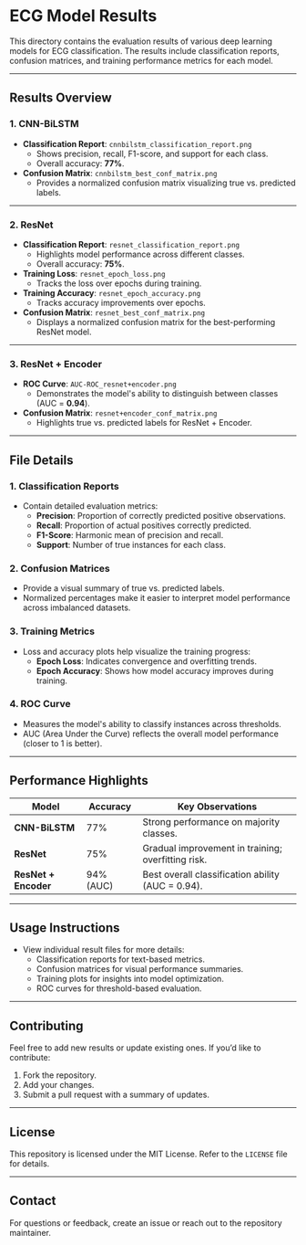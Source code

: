 # **ECG Model Results**

This directory contains the evaluation results of various deep learning models for ECG classification. The results include classification reports, confusion matrices, and training performance metrics for each model.

---

## **Results Overview**

### **1. CNN-BiLSTM**
- **Classification Report**: `cnnbilstm_classification_report.png`
  - Shows precision, recall, F1-score, and support for each class.
  - Overall accuracy: **77%**.
- **Confusion Matrix**: `cnnbilstm_best_conf_matrix.png`
  - Provides a normalized confusion matrix visualizing true vs. predicted labels.

---

### **2. ResNet**
- **Classification Report**: `resnet_classification_report.png`
  - Highlights model performance across different classes.
  - Overall accuracy: **75%**.
- **Training Loss**: `resnet_epoch_loss.png`
  - Tracks the loss over epochs during training.
- **Training Accuracy**: `resnet_epoch_accuracy.png`
  - Tracks accuracy improvements over epochs.
- **Confusion Matrix**: `resnet_best_conf_matrix.png`
  - Displays a normalized confusion matrix for the best-performing ResNet model.

---

### **3. ResNet + Encoder**
- **ROC Curve**: `AUC-ROC_resnet+encoder.png`
  - Demonstrates the model's ability to distinguish between classes (AUC = **0.94**).
- **Confusion Matrix**: `resnet+encoder_conf_matrix.png`
  - Highlights true vs. predicted labels for ResNet + Encoder.

---

## **File Details**

### **1. Classification Reports**
- Contain detailed evaluation metrics:
  - **Precision**: Proportion of correctly predicted positive observations.
  - **Recall**: Proportion of actual positives correctly predicted.
  - **F1-Score**: Harmonic mean of precision and recall.
  - **Support**: Number of true instances for each class.

### **2. Confusion Matrices**
- Provide a visual summary of true vs. predicted labels.
- Normalized percentages make it easier to interpret model performance across imbalanced datasets.

### **3. Training Metrics**
- Loss and accuracy plots help visualize the training progress:
  - **Epoch Loss**: Indicates convergence and overfitting trends.
  - **Epoch Accuracy**: Shows how model accuracy improves during training.

### **4. ROC Curve**
- Measures the model's ability to classify instances across thresholds.
- AUC (Area Under the Curve) reflects the overall model performance (closer to 1 is better).

---

## **Performance Highlights**

| Model               | Accuracy | Key Observations                                   |
|---------------------|----------|---------------------------------------------------|
| **CNN-BiLSTM**      | 77%      | Strong performance on majority classes.          |
| **ResNet**          | 75%      | Gradual improvement in training; overfitting risk.|
| **ResNet + Encoder**| 94% (AUC)| Best overall classification ability (AUC = 0.94).|

---

## **Usage Instructions**
- View individual result files for more details:
  - Classification reports for text-based metrics.
  - Confusion matrices for visual performance summaries.
  - Training plots for insights into model optimization.
  - ROC curves for threshold-based evaluation.

---

## **Contributing**
Feel free to add new results or update existing ones. If you’d like to contribute:
1. Fork the repository.
2. Add your changes.
3. Submit a pull request with a summary of updates.

---

## **License**
This repository is licensed under the MIT License. Refer to the `LICENSE` file for details.

---

## **Contact**
For questions or feedback, create an issue or reach out to the repository maintainer.
